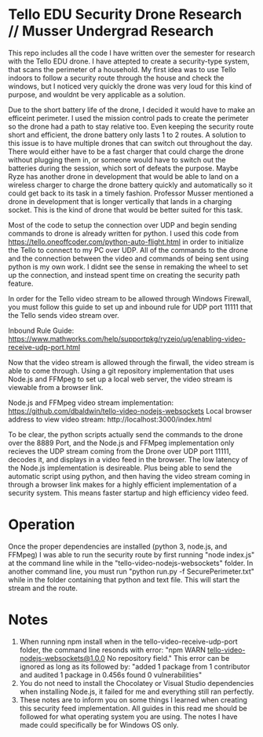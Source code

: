 # Tello EDU Security Drone Research // Musser Undergrad Research

This repo includes all the code I have written over the semester for research with the Tello EDU drone. I have attepted to create a security-type system, that scans the perimeter of a household. My first idea was to use Tello indoors to follow a security route through the house and check the windows, but I noticed very quickly the drone was very loud for this kind of purpose, and wouldnt be very applicable as a solution.

Due to the short battery life of the drone, I decided it would have to make an efficeint perimeter. I used the mission control pads to create the perimeter so the drone had a path to stay relative too. Even keeping the security route short and efficient, the drone battery only lasts 1 to 2 routes. A solution to this issue is to have multiple drones that can switch out throughout the day. There would either have to be a fast charger that could charge the drone without plugging them in, or someone would have to switch out the batteries during the session, which sort of defeats the purpose. Maybe Ryze has another drone in development that would be able to land on a wireless charger to charge the drone battery quickly and automatically so it could get back to its task in a timely fashion. Professor Musser mentioned a drone in development that is longer vertically that lands in a charging socket. This is the kind of drone that would be better suited for this task.

Most of the code to setup the connection over UDP and begin sending commands to drone is already written for python. I used this code from https://tello.oneoffcoder.com/python-auto-flight.html in order to initialize the Tello to connect to my PC over UDP. All of the commands to the drone and the connection between the video and commands of being sent using python is my own work. I didnt see the sense in remaking the wheel to set up the connection, and instead spent time on creating the security path feature.

In order for the Tello video stream to be allowed through Windows Firewall, you must follow this guide to set up and inbound rule for UDP port 11111 that the Tello sends video stream over. 

Inbound Rule Guide: https://www.mathworks.com/help/supportpkg/ryzeio/ug/enabling-video-receive-udp-port.html

Now that the video stream is allowed through the firwall, the video stream is able to come through. Using a git repository implementation that uses Node.js and FFMpeg to set up a local web server, the video stream is viewable from a browser link.

Node.js and FFMpeg video stream implementation: https://github.com/dbaldwin/tello-video-nodejs-websockets
Local browser address to view video stream: http://localhost:3000/index.html

To be clear, the python scripts actually send the commands to the drone over the 8889 Port, and the Node.js and FFMpeg implementation only recieves the UDP stream coming from the Drone over UDP port 11111, decodes it, and displays in a video feed in the browser. The low latency of the Node.js implementation is desireable. Plus being able to send the automatic script using python, and then having the video stream coming in through a browser link makes for a highly efficient implementation of a security system. This means faster startup and high efficiency video feed.

# Operation
Once the proper dependencies are installed (python 3, node.js, and FFMpeg) I was able to run the security route by first running "node index.js" at the command line while in the "tello-video-nodejs-websockets" folder. In another command line, you must run "python run.py -f SecurePerimeter.txt" while in the folder containing that python and text file. This will start the stream and the route.

# Notes
1. When running npm install when in the tello-video-receive-udp-port folder, the command line resonds with error: "npm WARN tello-video-nodejs-websockets@1.0.0 No repository field." This error can be ignored as long as its followed by: "added 1 package from 1 contributor and audited 1 package in 0.456s found 0 vulnerabilities"
2. You do not need to install the Chocolatey or Visual Studio dependencies when installing Node.js, it failed for me and everything still ran perfectly.
3. These notes are to inform you on some things I learned when creating this security feed implementation. All guides in this read me should be followed for what operating system you are using. The notes I have made could specifically be for Windows OS only.
